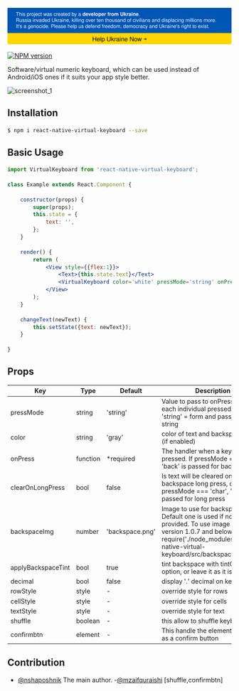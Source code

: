 [![Stand With Ukraine](https://raw.githubusercontent.com/vshymanskyy/StandWithUkraine/main/banner-direct-single.svg)](https://stand-with-ukraine.pp.ua)

[![NPM version](https://badge.fury.io/js/react-native-virtual-keyboard.svg)](http://badge.fury.io/js/react-native-virtual-keyboard)

Software/virtual numeric keyboard, which can be used instead of Android/iOS ones if it suits your app style better.

![screenshot_1](https://raw.github.com/nshaposhnik/react-native-virtual-keyboard/master/example/screenshot.jpg)

## Installation
```bash
$ npm i react-native-virtual-keyboard --save
```

## Basic Usage
```jsx
import VirtualKeyboard from 'react-native-virtual-keyboard';

class Example extends React.Component {

	constructor(props) {
		super(props);
		this.state = {
			text: '',
		};
	}

	render() {
		return (
			<View style={{flex:1}}>
				<Text>{this.state.text}</Text>
				<VirtualKeyboard color='white' pressMode='string' onPress={(val) => this.changeText(val)} />
			</View>
		);
	}

	changeText(newText) {
		this.setState({text: newText});
	}

}
```

## Props

| Key | Type | Default | Description |
| --- | --- | --- | --- |
| pressMode | string | 'string' | Value to pass to onPress. 'char' = each individual pressed symbol, 'string' = form and pass whole string |
| color | string | 'gray' | color of text and backspace tinting (if enabled) |
| onPress | function | \*required | The handler when a key is pressed. If pressMode === 'char', 'back' is passed for backspace |
| clearOnLongPress | bool | false | Is text will be cleared on backspace long press, or in pressMode === 'char', 'clear' is passed for long press |
| backspaceImg | number | 'backspace.png' | Image to use for backspace. Default one is used if nothing is provided. To use image from version 1.0.7 and below, use require('./node_modules/react-native-virtual-keyboard/src/backspace_old.png') |
| applyBackspaceTint | bool | true | tint backspace with tintColor style option, or leave it as it is |
| decimal | bool | false | display '.' decimal on keyboard |
| rowStyle | style | - | override style for rows |
| cellStyle | style | - | override style for cells |
| textStyle | style | - | override style for text |
| shuffle | boolean | - | this allow to shuffle keyboard keys |
| confirmbtn | element | - | This handle the element to show as a confirm button |

## Contribution

- [@nshaposhnik](mailto:shaposhnik.nikita@gmail.com) The main author.
-[@mzaifquraishi](mailto:mzaifquraishi@gmail.com) [shuffle,confirmbtn]
